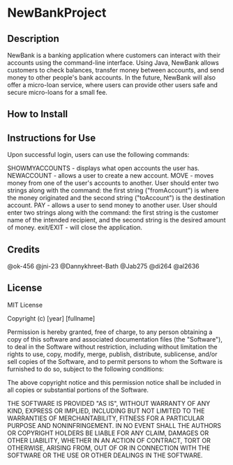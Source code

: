 # NewBankProject

## Description
NewBank is a banking application where customers can interact with their accounts using the command-line interface. Using Java, NewBank allows customers to check balances, transfer money between accounts, and send money to other people's bank accounts. In the future, NewBank will also offer a micro-loan service, where users can provide other users safe and secure micro-loans for a small fee.

## How to Install



## Instructions for Use

Upon successful login, users can use the following commands: 

SHOWMYACCOUNTS - displays what open accounts the user has.
NEWACCOUNT - allows a user to create a new account.
MOVE - moves money from one of the user's accounts to another. User should enter two strings along with the command: the first string ("fromAccount") is where the money originated and the second string ("toAccount") is the destination account.
PAY - allows a user to send money to another user. User should enter two strings along with the command: the first string is the customer name of the intended recipient, and the second string is the desired amount of money. 
exit/EXIT - will close the application.


## Credits

@ok-456
@jni-23
@Dannykhreet-Bath
@Jab275
@di264
@al2636

## License
MIT License

Copyright (c) [year] [fullname]

Permission is hereby granted, free of charge, to any person obtaining a copy
of this software and associated documentation files (the "Software"), to deal
in the Software without restriction, including without limitation the rights
to use, copy, modify, merge, publish, distribute, sublicense, and/or sell
copies of the Software, and to permit persons to whom the Software is
furnished to do so, subject to the following conditions:

The above copyright notice and this permission notice shall be included in all
copies or substantial portions of the Software.

THE SOFTWARE IS PROVIDED "AS IS", WITHOUT WARRANTY OF ANY KIND, EXPRESS OR
IMPLIED, INCLUDING BUT NOT LIMITED TO THE WARRANTIES OF MERCHANTABILITY,
FITNESS FOR A PARTICULAR PURPOSE AND NONINFRINGEMENT. IN NO EVENT SHALL THE
AUTHORS OR COPYRIGHT HOLDERS BE LIABLE FOR ANY CLAIM, DAMAGES OR OTHER
LIABILITY, WHETHER IN AN ACTION OF CONTRACT, TORT OR OTHERWISE, ARISING FROM,
OUT OF OR IN CONNECTION WITH THE SOFTWARE OR THE USE OR OTHER DEALINGS IN THE
SOFTWARE.
